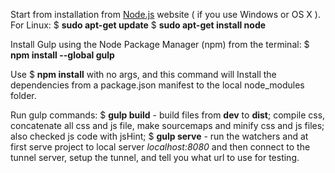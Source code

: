 Start from installation from [Node.js](https://nodejs.org/) website ( if you use Windows or OS X ). 
For Linux:
$ **sudo apt-get update**
$ **sudo apt-get install node**


Install Gulp using the Node Package Manager (npm) from the terminal:
$ **npm install --global gulp**

Use $ **npm install** with no args, and this command will Install the dependencies from a package.json manifest to the local node_modules folder.


Run gulp commands:
$ **gulp build** - build files from **dev** to **dist**;
compile css, concatenate all css and js file, make sourcemaps and minify css and js files; also checked js code with jsHint;
$ **gulp serve** - run the watchers and at first serve project to local server _localhost:8080_ and then connect to the tunnel server, setup the tunnel, and tell you what url to use for testing. 
